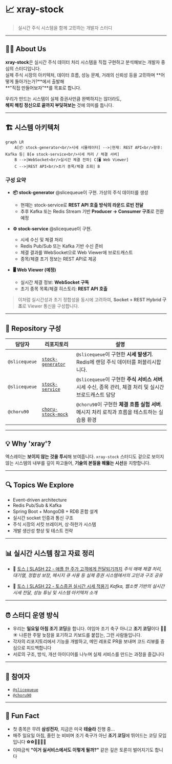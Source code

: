 # 📈 xray-stock

> 실시간 주식 시스템을 함께 고민하는 개발자 스터디

---

## 🙋‍♂️ About Us

**xray-stock**은 실시간 주식 데이터 처리 시스템을 직접 구현하고 분석해보는 개발자 중심의 스터디입니다.  
실제 주식 시장의 아키텍처, 데이터 흐름, 성능 문제, 거래의 신뢰성 등을 고민하며 **어떻게 돌아가는가?**에서 출발해  
**"직접 만들어보자"**를 목표로 합니다.

우리가 만드는 시스템이 실제 증권사만큼 완벽하지는 않더라도,  
**해피 해킹 정신으로 끝까지 부딪혀보는** 것에 의미를 둡니다.

---

## 🏗 시스템 아키텍처

```mermaid
graph LR
    A[📦 stock-generator<br/>시세 시뮬레이터] -->|현재: REST API<br/>향후: Kafka 등| B[⚙️ stock-service<br/>시세 처리 / 체결 서버]
    B -->|WebSocket<br/>실시간 체결 전파| C[🖥️ Web Viewer]
    C -->|REST API<br/>초기 종목/체결 조회| B
````

### 구성 요약

* **📦 stock-generator**
  @slicequeue이 구현. 가상의 주식 데이터를 생성

  * 현재는 stock-service로 **REST API 호출 방식의 라운드 로빈 전달**
  * 추후 Kafka 또는 Redis Stream 기반 **Producer → Consumer 구조**로 전환 예정

* **⚙️ stock-service**
  @slicequeue이 구현.

  * 시세 수신 및 체결 처리
  * Redis Pub/Sub 또는 Kafka 기반 수신 준비
  * 체결 결과를 WebSocket으로 Web Viewer에 브로드캐스트
  * 종목/체결 초기 정보는 REST API로 제공

* **🖥️ Web Viewer (예정)**

  * 실시간 체결 정보: **WebSocket 구독**
  * 초기 종목 목록/체결 히스토리: **REST API 호출**

> 이처럼 실시간성과 초기 정합성을 동시에 고려하여,
> **Socket + REST Hybrid 구조**로 Viewer 통신을 구성합니다.

---

## 🧩 Repository 구성

| 담당자           | 리포지토리                                                                      | 설명                                                                    |
| ------------- | -------------------------------------------------------------------------- | --------------------------------------------------------------------- |
| `@slicequeue` | [`stock-generator`](https://github.com/xray-stock/xray-stock-generator-sq) | `@slicequeue`이 구현한 **시세 발생기**. Redis에 랜덤 주식 데이터를 퍼블리시합니다.             |
| `@slicequeue` | [`stock-service`](https://github.com/xray-stock/xray-stock-service-sq)     | `@slicequeue`이 구현한 **주식 서비스 서버**. 시세 수신, 종목 관리, 체결 처리 및 실시간 브로드캐스트 담당 |
| `@choru90`    | [`choru-stock-mock`](https://github.com/xray-stock/choru-stock-mock)       | `@choru90`이 구현한 **체결 흐름 실험 서버**. 메시지 처리 로직과 흐름을 테스트하는 실습용 환경          |

---

## 💡 Why 'xray'?

엑스레이는 **보이지 않는 것을 투시**해 보여줍니다.
`xray-stock` 스터디도 겉으로 보이지 않는 시스템의 내부를 깊이 파고들어, **기술의 본질을 꿰뚫는 시선**을 지향합니다.

---

## 🔍 Topics We Explore

* Event-driven architecture
* Redis Pub/Sub & Kafka
* Spring Boot + MongoDB + RDB 혼합 설계
* 실시간 socket 인증과 통신 구조
* 주식 시장의 서킷 브레이커, 상·하한가 시스템
* 개발 생산성 향상 및 테스트 전략

---

## 📊 실시간 시스템 참고 자료 정리

* 🎥 [토스ㅣSLASH 22 - 애플 한 주가 고객에게 전달되기까지](https://www.youtube.com/watch?v=46QkQJGMv4I)
  *주식 매매 체결 처리, 대기열, 정합성 보장, 메시지 큐 사용 등 실제 증권 시스템에서의 고민과 구조 공유*

* 🎥 [토스ㅣSLASH 22 - 토스증권 실시간 시세 적용기](https://www.youtube.com/watch?v=tldwm64CUTo)
  *Kafka, 웹소켓 기반의 실시간 시세 전달, 성능 튜닝 및 시스템 아키텍처 소개*

---

## ⏰ 스터디 운영 방식

* 우리는 **일요일 아침 조기 코딩**을 합니다.
  야임마 조기 축구 아니고 **조기 코딩**이다 🧑‍💻☀️
  나른한 주말 늦잠을 포기하고 키보드를 붙잡는, 그런 사람들입니다.
* 각자의 리포지토리에서 기능을 개발하고, 메인 레포로 PR을 보내며 코드 리뷰를 중심으로 피드백합니다
* 서로의 구조, 방식, 개선 아이디어를 나누며 실제 서비스를 만드는 과정을 즐깁니다

---

## 👥 참여자

* [`@slicequeue`](https://github.com/slicequeue)
* [`@choru90`](https://github.com/choru90)

---

## 🍿 Fun Fact

* 첫 종목은 무려 **삼성전자**, 지금은 미국 **테슬라** 진행 중...
* 매주 일요일 아침, 졸린 눈 비비며 조기 축구가 아닌 **조기 코딩**에 뛰어드는 코딩 모임입니다 ⚽⚽🧑‍💻🧑‍💻
* 이따금씩 **"이거 실서비스에서도 이렇게 될까?"** 같은 깊은 토론이 벌어지기도 합니다
